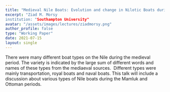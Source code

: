 ```yaml
---
title: "Medieval Nile Boats: Evolution and change in Nilotic Boats during Mamluk and Ottoman Egypt"
excerpt: "Ziad M. Morsy
institution: "Southampton University"
avatar: "/assets/images/lectures/ziadmorsy.png"
author_profile: false
type: "Working Paper"
date: 2021-07-15
layout: single
---
```


There were many different boat types on the Nile during the medieval period. The variety is indicated by the large sum of different words and names of these types from the mediaeval sources. 
Different types were mainly transportation, royal boats and naval boats. This talk will include a discussion about various types of Nile boats during the Mamluk and Ottoman periods.
